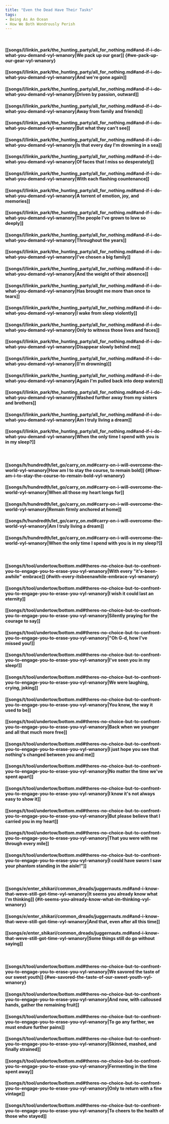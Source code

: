 ```yaml
---
title: "Even the Dead Have Their Tasks"
tags:
- Being As An Ocean
- How We Both Wondrously Perish
---
```

&nbsp;
#### [[songs/l/linkin_park/the_hunting_party/all_for_nothing.md#and-if-i-do-what-you-demand-vyl-wnanory|We pack up our gear]] {#we-pack-up-our-gear-vyl-wnanory}
#### [[songs/l/linkin_park/the_hunting_party/all_for_nothing.md#and-if-i-do-what-you-demand-vyl-wnanory|And we're gone again]]
#### [[songs/l/linkin_park/the_hunting_party/all_for_nothing.md#and-if-i-do-what-you-demand-vyl-wnanory|Driven by passion, outward]]
#### [[songs/l/linkin_park/the_hunting_party/all_for_nothing.md#and-if-i-do-what-you-demand-vyl-wnanory|Away from family and friends]]
#### [[songs/l/linkin_park/the_hunting_party/all_for_nothing.md#and-if-i-do-what-you-demand-vyl-wnanory|But what they can't see]]
#### [[songs/l/linkin_park/the_hunting_party/all_for_nothing.md#and-if-i-do-what-you-demand-vyl-wnanory|Is that every day I'm drowning in a sea]]
#### [[songs/l/linkin_park/the_hunting_party/all_for_nothing.md#and-if-i-do-what-you-demand-vyl-wnanory|Of faces that I miss so desperately]]
#### [[songs/l/linkin_park/the_hunting_party/all_for_nothing.md#and-if-i-do-what-you-demand-vyl-wnanory|With each flashing countenance]]
#### [[songs/l/linkin_park/the_hunting_party/all_for_nothing.md#and-if-i-do-what-you-demand-vyl-wnanory|A torrent of emotion, joy, and memories]]
#### [[songs/l/linkin_park/the_hunting_party/all_for_nothing.md#and-if-i-do-what-you-demand-vyl-wnanory|The people I've grown to love so deeply]]
#### [[songs/l/linkin_park/the_hunting_party/all_for_nothing.md#and-if-i-do-what-you-demand-vyl-wnanory|Throughout the years]]
#### [[songs/l/linkin_park/the_hunting_party/all_for_nothing.md#and-if-i-do-what-you-demand-vyl-wnanory|I've chosen a big family]]
#### [[songs/l/linkin_park/the_hunting_party/all_for_nothing.md#and-if-i-do-what-you-demand-vyl-wnanory|And the weight of their absence]]
#### [[songs/l/linkin_park/the_hunting_party/all_for_nothing.md#and-if-i-do-what-you-demand-vyl-wnanory|Has brought me more than once to tears]]
#### [[songs/l/linkin_park/the_hunting_party/all_for_nothing.md#and-if-i-do-what-you-demand-vyl-wnanory|I wake from sleep violently]]
#### [[songs/l/linkin_park/the_hunting_party/all_for_nothing.md#and-if-i-do-what-you-demand-vyl-wnanory|Only to witness those lives and faces]]
#### [[songs/l/linkin_park/the_hunting_party/all_for_nothing.md#and-if-i-do-what-you-demand-vyl-wnanory|Disappear slowly behind me]]
#### [[songs/l/linkin_park/the_hunting_party/all_for_nothing.md#and-if-i-do-what-you-demand-vyl-wnanory|(I'm drowning)]]
#### [[songs/l/linkin_park/the_hunting_party/all_for_nothing.md#and-if-i-do-what-you-demand-vyl-wnanory|Again I'm pulled back into deep waters]]
#### [[songs/l/linkin_park/the_hunting_party/all_for_nothing.md#and-if-i-do-what-you-demand-vyl-wnanory|Washed further away from my sisters and brothers]]
#### [[songs/l/linkin_park/the_hunting_party/all_for_nothing.md#and-if-i-do-what-you-demand-vyl-wnanory|Am I truly living a dream]]
#### [[songs/l/linkin_park/the_hunting_party/all_for_nothing.md#and-if-i-do-what-you-demand-vyl-wnanory|When the only time I spend with you is in my sleep?]]
&nbsp;
#### [[songs/h/hundredth/let_go/carry_on.md#carry-on-i-will-overcome-the-world-vyl-wnanory|How am I to stay the course, to remain bold]] {#how-am-i-to-stay-the-course-to-remain-bold-vyl-wnanory}
#### [[songs/h/hundredth/let_go/carry_on.md#carry-on-i-will-overcome-the-world-vyl-wnanory|When all those my heart longs for]]
#### [[songs/h/hundredth/let_go/carry_on.md#carry-on-i-will-overcome-the-world-vyl-wnanory|Remain firmly anchored at home]]
#### [[songs/h/hundredth/let_go/carry_on.md#carry-on-i-will-overcome-the-world-vyl-wnanory|Am I truly living a dream]]
#### [[songs/h/hundredth/let_go/carry_on.md#carry-on-i-will-overcome-the-world-vyl-wnanory|When the only time I spend with you is in my sleep?]]
&nbsp;
#### [[songs/t/tool/undertow/bottom.md#theres-no-choice-but-to-confront-you-to-engage-you-to-erase-you-vyl-wnanory|With every "it's-been-awhile" embrace]] {#with-every-itsbeenawhile-embrace-vyl-wnanory}
#### [[songs/t/tool/undertow/bottom.md#theres-no-choice-but-to-confront-you-to-engage-you-to-erase-you-vyl-wnanory|I wish it could last an eternity]]
#### [[songs/t/tool/undertow/bottom.md#theres-no-choice-but-to-confront-you-to-engage-you-to-erase-you-vyl-wnanory|Silently praying for the courage to say]]
#### [[songs/t/tool/undertow/bottom.md#theres-no-choice-but-to-confront-you-to-engage-you-to-erase-you-vyl-wnanory|"Oh G-d, how I've missed you!]]
#### [[songs/t/tool/undertow/bottom.md#theres-no-choice-but-to-confront-you-to-engage-you-to-erase-you-vyl-wnanory|I've seen you in my sleep!]]
#### [[songs/t/tool/undertow/bottom.md#theres-no-choice-but-to-confront-you-to-engage-you-to-erase-you-vyl-wnanory|We were laughing, crying, joking]]
#### [[songs/t/tool/undertow/bottom.md#theres-no-choice-but-to-confront-you-to-engage-you-to-erase-you-vyl-wnanory|You know, the way it used to be]]
#### [[songs/t/tool/undertow/bottom.md#theres-no-choice-but-to-confront-you-to-engage-you-to-erase-you-vyl-wnanory|Back when we younger and all that much more free]]
#### [[songs/t/tool/undertow/bottom.md#theres-no-choice-but-to-confront-you-to-engage-you-to-erase-you-vyl-wnanory|I just hope you see that nothing's changed between you and me]]
#### [[songs/t/tool/undertow/bottom.md#theres-no-choice-but-to-confront-you-to-engage-you-to-erase-you-vyl-wnanory|No matter the time we've spent apart]]
#### [[songs/t/tool/undertow/bottom.md#theres-no-choice-but-to-confront-you-to-engage-you-to-erase-you-vyl-wnanory|I know it's not always easy to show it]]
#### [[songs/t/tool/undertow/bottom.md#theres-no-choice-but-to-confront-you-to-engage-you-to-erase-you-vyl-wnanory|But please believe that I carried you in my heart]]
#### [[songs/t/tool/undertow/bottom.md#theres-no-choice-but-to-confront-you-to-engage-you-to-erase-you-vyl-wnanory|That you were with me through every mile]]
#### [[songs/t/tool/undertow/bottom.md#theres-no-choice-but-to-confront-you-to-engage-you-to-erase-you-vyl-wnanory|I could have sworn I saw your phantom standing in the aisle!"]]
&nbsp;
#### [[songs/e/enter_shikari/common_dreads/juggernauts.md#and-i-know-that-weve-still-got-time-vyl-wnanory|It seems you already know what I'm thinking]] {#it-seems-you-already-know-what-im-thinking-vyl-wnanory}
#### [[songs/e/enter_shikari/common_dreads/juggernauts.md#and-i-know-that-weve-still-got-time-vyl-wnanory|And that, even after all this time]]
#### [[songs/e/enter_shikari/common_dreads/juggernauts.md#and-i-know-that-weve-still-got-time-vyl-wnanory|Some things still do go without saying]]
&nbsp;
#### [[songs/t/tool/undertow/bottom.md#theres-no-choice-but-to-confront-you-to-engage-you-to-erase-you-vyl-wnanory|We savored the taste of our sweet youth]] {#we-savored-the-taste-of-our-sweet-youth-vyl-wnanory}
#### [[songs/t/tool/undertow/bottom.md#theres-no-choice-but-to-confront-you-to-engage-you-to-erase-you-vyl-wnanory|And now, with calloused hands, gather the remaining fruit]]
#### [[songs/t/tool/undertow/bottom.md#theres-no-choice-but-to-confront-you-to-engage-you-to-erase-you-vyl-wnanory|To go any farther, we must endure further pains]]
#### [[songs/t/tool/undertow/bottom.md#theres-no-choice-but-to-confront-you-to-engage-you-to-erase-you-vyl-wnanory|Skinned, mashed, and finally strained]]
#### [[songs/t/tool/undertow/bottom.md#theres-no-choice-but-to-confront-you-to-engage-you-to-erase-you-vyl-wnanory|Fermenting in the time spent away]]
#### [[songs/t/tool/undertow/bottom.md#theres-no-choice-but-to-confront-you-to-engage-you-to-erase-you-vyl-wnanory|Only to return with a fine vintage]]
#### [[songs/t/tool/undertow/bottom.md#theres-no-choice-but-to-confront-you-to-engage-you-to-erase-you-vyl-wnanory|To cheers to the health of those who stayed]]
